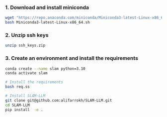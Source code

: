 ### 1. Download and install miniconda
```sh
wget "https://repo.anaconda.com/miniconda/Miniconda3-latest-Linux-x86_64.sh"
bash Miniconda3-latest-Linux-x86_64.sh
```

### 2. Unzip ssh keys
```sh
unzip ssh_keys.zip
```

### 3. Create an environment and install the requirements
```sh
conda create --name slam python=3.10
conda activate slam

# Install the requirements
bash req.ss

# Install SLAM-LLM
git clone git@github.com:alifarrokh/SLAM-LLM.git
cd SLAM-LLM
pip install  -e .
```
